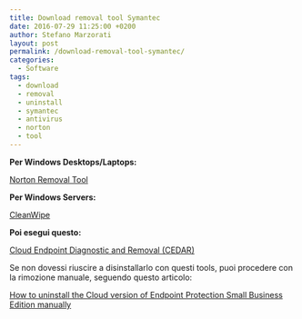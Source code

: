 ```yaml
---
title: Download removal tool Symantec
date: 2016-07-29 11:25:00 +0200
author: Stefano Marzorati
layout: post
permalink: /download-removal-tool-symantec/
categories:
  - Software
tags:
  - download
  - removal
  - uninstall
  - symantec
  - antivirus
  - norton
  - tool
---
```

**Per Windows Desktops/Laptops:**   

<a href="ftp://ftp.symantec.com/public/english_us_canada/removal_tools/Norton_Removal_Tool.exe" target="_blank">Norton Removal Tool</a>

**Per Windows Servers:**   

<a href="http://marzorati.co/download/CleanWipe.zip" target="_blank">CleanWipe</a>

**Poi esegui questo:**   

<a href="https://ins.spn.com/CEDAR.exe" target="_blank">Cloud Endpoint Diagnostic and Removal (CEDAR)</a>

Se non dovessi riuscire a disinstallarlo con questi tools, puoi procedere con la rimozione manuale, seguendo questo articolo:   

<a href="https://support.symantec.com/en_US/article.TECH214619.html" target="_blank">How to uninstall the Cloud version of Endpoint Protection Small Business Edition manually</a>
